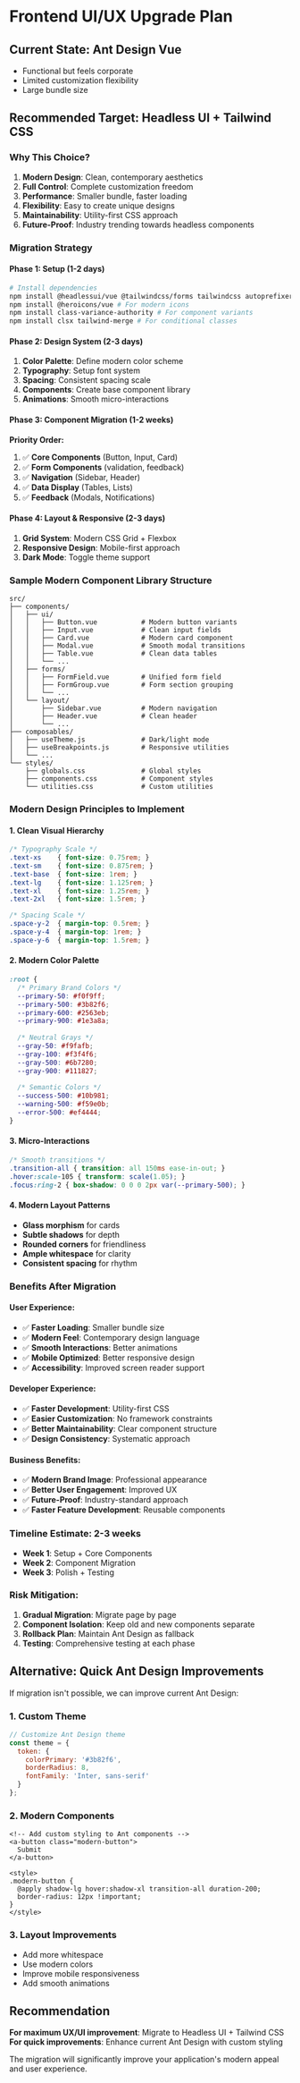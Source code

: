 # Frontend UI/UX Upgrade Plan

## Current State: Ant Design Vue
- Functional but feels corporate
- Limited customization flexibility
- Large bundle size

## Recommended Target: Headless UI + Tailwind CSS

### Why This Choice?
1. **Modern Design**: Clean, contemporary aesthetics
2. **Full Control**: Complete customization freedom
3. **Performance**: Smaller bundle, faster loading
4. **Flexibility**: Easy to create unique designs
5. **Maintainability**: Utility-first CSS approach
6. **Future-Proof**: Industry trending towards headless components

### Migration Strategy

#### Phase 1: Setup (1-2 days)
```bash
# Install dependencies
npm install @headlessui/vue @tailwindcss/forms tailwindcss autoprefixer postcss
npm install @heroicons/vue # For modern icons
npm install class-variance-authority # For component variants
npm install clsx tailwind-merge # For conditional classes
```

#### Phase 2: Design System (2-3 days)
1. **Color Palette**: Define modern color scheme
2. **Typography**: Setup font system
3. **Spacing**: Consistent spacing scale
4. **Components**: Create base component library
5. **Animations**: Smooth micro-interactions

#### Phase 3: Component Migration (1-2 weeks)
**Priority Order:**
1. ✅ **Core Components** (Button, Input, Card)
2. ✅ **Form Components** (validation, feedback)
3. ✅ **Navigation** (Sidebar, Header)
4. ✅ **Data Display** (Tables, Lists)
5. ✅ **Feedback** (Modals, Notifications)

#### Phase 4: Layout & Responsive (2-3 days)
1. **Grid System**: Modern CSS Grid + Flexbox
2. **Responsive Design**: Mobile-first approach
3. **Dark Mode**: Toggle theme support

### Sample Modern Component Library Structure

```
src/
├── components/
│   ├── ui/
│   │   ├── Button.vue           # Modern button variants
│   │   ├── Input.vue            # Clean input fields
│   │   ├── Card.vue             # Modern card component
│   │   ├── Modal.vue            # Smooth modal transitions
│   │   ├── Table.vue            # Clean data tables
│   │   └── ...
│   ├── forms/
│   │   ├── FormField.vue        # Unified form field
│   │   ├── FormGroup.vue        # Form section grouping
│   │   └── ...
│   └── layout/
│       ├── Sidebar.vue          # Modern navigation
│       ├── Header.vue           # Clean header
│       └── ...
├── composables/
│   ├── useTheme.js              # Dark/light mode
│   ├── useBreakpoints.js        # Responsive utilities
│   └── ...
└── styles/
    ├── globals.css              # Global styles
    ├── components.css           # Component styles
    └── utilities.css            # Custom utilities
```

### Modern Design Principles to Implement

#### 1. **Clean Visual Hierarchy**
```css
/* Typography Scale */
.text-xs    { font-size: 0.75rem; }
.text-sm    { font-size: 0.875rem; }
.text-base  { font-size: 1rem; }
.text-lg    { font-size: 1.125rem; }
.text-xl    { font-size: 1.25rem; }
.text-2xl   { font-size: 1.5rem; }

/* Spacing Scale */
.space-y-2  { margin-top: 0.5rem; }
.space-y-4  { margin-top: 1rem; }
.space-y-6  { margin-top: 1.5rem; }
```

#### 2. **Modern Color Palette**
```css
:root {
  /* Primary Brand Colors */
  --primary-50: #f0f9ff;
  --primary-500: #3b82f6;
  --primary-600: #2563eb;
  --primary-900: #1e3a8a;
  
  /* Neutral Grays */
  --gray-50: #f9fafb;
  --gray-100: #f3f4f6;
  --gray-500: #6b7280;
  --gray-900: #111827;
  
  /* Semantic Colors */
  --success-500: #10b981;
  --warning-500: #f59e0b;
  --error-500: #ef4444;
}
```

#### 3. **Micro-Interactions**
```css
/* Smooth transitions */
.transition-all { transition: all 150ms ease-in-out; }
.hover:scale-105 { transform: scale(1.05); }
.focus:ring-2 { box-shadow: 0 0 0 2px var(--primary-500); }
```

#### 4. **Modern Layout Patterns**
- **Glass morphism** for cards
- **Subtle shadows** for depth
- **Rounded corners** for friendliness
- **Ample whitespace** for clarity
- **Consistent spacing** for rhythm

### Benefits After Migration

#### **User Experience:**
- ✅ **Faster Loading**: Smaller bundle size
- ✅ **Modern Feel**: Contemporary design language
- ✅ **Smooth Interactions**: Better animations
- ✅ **Mobile Optimized**: Better responsive design
- ✅ **Accessibility**: Improved screen reader support

#### **Developer Experience:**
- ✅ **Faster Development**: Utility-first CSS
- ✅ **Easier Customization**: No framework constraints
- ✅ **Better Maintainability**: Clear component structure
- ✅ **Design Consistency**: Systematic approach

#### **Business Benefits:**
- ✅ **Modern Brand Image**: Professional appearance
- ✅ **Better User Engagement**: Improved UX
- ✅ **Future-Proof**: Industry-standard approach
- ✅ **Faster Feature Development**: Reusable components

### Timeline Estimate: 2-3 weeks
- **Week 1**: Setup + Core Components
- **Week 2**: Component Migration
- **Week 3**: Polish + Testing

### Risk Mitigation:
1. **Gradual Migration**: Migrate page by page
2. **Component Isolation**: Keep old and new components separate
3. **Rollback Plan**: Maintain Ant Design as fallback
4. **Testing**: Comprehensive testing at each phase

## Alternative: Quick Ant Design Improvements

If migration isn't possible, we can improve current Ant Design:

### 1. **Custom Theme**
```javascript
// Customize Ant Design theme
const theme = {
  token: {
    colorPrimary: '#3b82f6',
    borderRadius: 8,
    fontFamily: 'Inter, sans-serif'
  }
};
```

### 2. **Modern Components**
```vue
<!-- Add custom styling to Ant components -->
<a-button class="modern-button">
  Submit
</a-button>

<style>
.modern-button {
  @apply shadow-lg hover:shadow-xl transition-all duration-200;
  border-radius: 12px !important;
}
</style>
```

### 3. **Layout Improvements**
- Add more whitespace
- Use modern colors
- Improve mobile responsiveness
- Add smooth animations

## Recommendation

**For maximum UX/UI improvement**: Migrate to Headless UI + Tailwind CSS
**For quick improvements**: Enhance current Ant Design with custom styling

The migration will significantly improve your application's modern appeal and user experience.